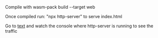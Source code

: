 Compile with wasm-pack build --target web

Once compiled run: "npx http-server" to serve index.html

Go to [text](http://127.0.0.1:8080) and watch the console where http-server is running to see the traffic